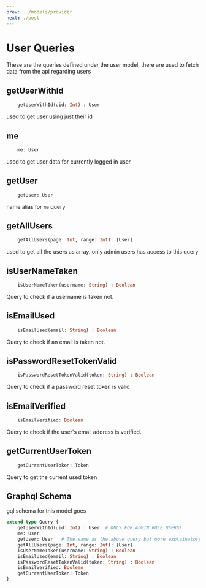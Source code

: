 ```yaml
---
prev: ../models/provider
next: ./post
---
```


# User Queries
These are the queries defined under the user model, there are used to fetch data from the api regarding users

## getUserWithId
```graphql
    getUserWithId(uid: Int) : User
```
used to get user using just their id

## me
```graphql
    me: User
```
used to get user data for currently logged in user

## getUser
```graphql
    getUser: User
```
name alias for `me` query

## getAllUsers
```graphql
    getAllUsers(page: Int, range: Int): [User]
```
used to get all the users as array. only admin users has access to this query

## isUserNameTaken
```graphql
    isUserNameTaken(username: String) : Boolean
```
Query to check if a username is taken not.

## isEmailUsed
```graphql
    isEmailUsed(email: String) : Boolean
```
Query to check if an email is taken not.

## isPasswordResetTokenValid
```graphql
    isPasswordResetTokenValid(token: String) : Boolean
```
Query to check if a password reset token is valid

## isEmailVerified
```graphql
    isEmailVerified: Boolean
```
Query to check if the user's email address is verified.

## getCurrentUserToken
```graphql
    getCurrentUserToken: Token
```
Query to get the current used token

## Graphql Schema
gql schema for this model goes 
```graphql
extend type Query {
    getUserWithId(uid: Int) : User  # ONLY FOR ADMIN ROLE USERS!
    me: User
    getUser: User   # The same as the above query but more explainatory naming
    getAllUsers(page: Int, range: Int): [User]
    isUserNameTaken(username: String) : Boolean
    isEmailUsed(email: String) : Boolean
    isPasswordResetTokenValid(token: String) : Boolean
    isEmailVerified: Boolean
    getCurrentUserToken: Token
}
```
